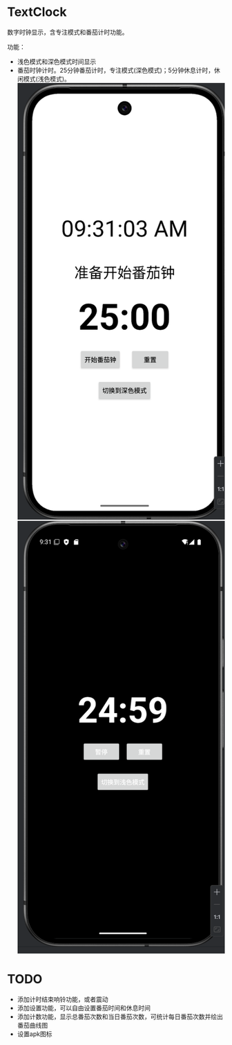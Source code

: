 # TextClock
数字时钟显示，含专注模式和番茄计时功能。

功能：
- 浅色模式和深色模式时间显示
- 番茄时钟计时。25分钟番茄计时，专注模式(深色模式)；5分钟休息计时，休闲模式(浅色模式)。
![img.png](pictures/img.png)
![img_1.png](pictures/img_1.png)


# TODO
- 添加计时结束响铃功能，或者震动
- 添加设置功能，可以自由设置番茄时间和休息时间
- 添加计数功能，显示总番茄次数和当日番茄次数，可统计每日番茄次数并绘出番茄曲线图
- 设置apk图标